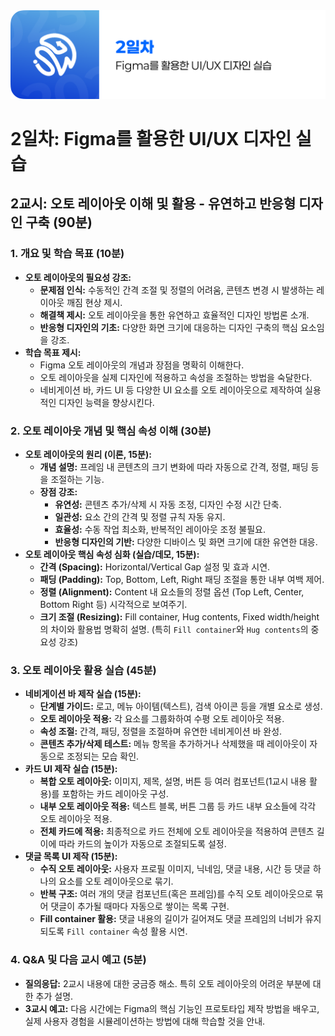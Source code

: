<img src="./header.png" />

# 2일차: Figma를 활용한 UI/UX 디자인 실습

## 2교시: 오토 레이아웃 이해 및 활용 - 유연하고 반응형 디자인 구축 (90분)

### 1. 개요 및 학습 목표 (10분)

- **오토 레이아웃의 필요성 강조:**
  - **문제점 인식:** 수동적인 간격 조절 및 정렬의 어려움, 콘텐츠 변경 시 발생하는 레이아웃 깨짐 현상 제시.
  - **해결책 제시:** 오토 레이아웃을 통한 유연하고 효율적인 디자인 방법론 소개.
  - **반응형 디자인의 기초:** 다양한 화면 크기에 대응하는 디자인 구축의 핵심 요소임을 강조.
- **학습 목표 제시:**
  - Figma 오토 레이아웃의 개념과 장점을 명확히 이해한다.
  - 오토 레이아웃을 실제 디자인에 적용하고 속성을 조절하는 방법을 숙달한다.
  - 네비게이션 바, 카드 UI 등 다양한 UI 요소를 오토 레이아웃으로 제작하여 실용적인 디자인 능력을 향상시킨다.

### 2. 오토 레이아웃 개념 및 핵심 속성 이해 (30분)

- **오토 레이아웃의 원리 (이론, 15분):**
  - **개념 설명:** 프레임 내 콘텐츠의 크기 변화에 따라 자동으로 간격, 정렬, 패딩 등을 조절하는 기능.
  - **장점 강조:**
    - **유연성:** 콘텐츠 추가/삭제 시 자동 조정, 디자인 수정 시간 단축.
    - **일관성:** 요소 간의 간격 및 정렬 규칙 자동 유지.
    - **효율성:** 수동 작업 최소화, 반복적인 레이아웃 조정 불필요.
    - **반응형 디자인의 기반:** 다양한 디바이스 및 화면 크기에 대한 유연한 대응.
- **오토 레이아웃 핵심 속성 심화 (실습/데모, 15분):**
  - **간격 (Spacing):** Horizontal/Vertical Gap 설정 및 효과 시연.
  - **패딩 (Padding):** Top, Bottom, Left, Right 패딩 조절을 통한 내부 여백 제어.
  - **정렬 (Alignment):** Content 내 요소들의 정렬 옵션 (Top Left, Center, Bottom Right 등) 시각적으로 보여주기.
  - **크기 조절 (Resizing):** Fill container, Hug contents, Fixed width/height의 차이와 활용법 명확히 설명. (특히 `Fill container`와 `Hug contents`의 중요성 강조)

### 3. 오토 레이아웃 활용 실습 (45분)

- **네비게이션 바 제작 실습 (15분):**
  - **단계별 가이드:** 로고, 메뉴 아이템(텍스트), 검색 아이콘 등을 개별 요소로 생성.
  - **오토 레이아웃 적용:** 각 요소를 그룹화하여 수평 오토 레이아웃 적용.
  - **속성 조절:** 간격, 패딩, 정렬을 조절하며 유연한 네비게이션 바 완성.
  - **콘텐츠 추가/삭제 테스트:** 메뉴 항목을 추가하거나 삭제했을 때 레이아웃이 자동으로 조정되는 모습 확인.
- **카드 UI 제작 실습 (15분):**
  - **복합 오토 레이아웃:** 이미지, 제목, 설명, 버튼 등 여러 컴포넌트(1교시 내용 활용)를 포함하는 카드 레이아웃 구성.
  - **내부 오토 레이아웃 적용:** 텍스트 블록, 버튼 그룹 등 카드 내부 요소들에 각각 오토 레이아웃 적용.
  - **전체 카드에 적용:** 최종적으로 카드 전체에 오토 레이아웃을 적용하여 콘텐츠 길이에 따라 카드의 높이가 자동으로 조절되도록 설정.
- **댓글 목록 UI 제작 (15분):**
  - **수직 오토 레이아웃:** 사용자 프로필 이미지, 닉네임, 댓글 내용, 시간 등 댓글 하나의 요소를 오토 레이아웃으로 묶기.
  - **반복 구조:** 여러 개의 댓글 컴포넌트(혹은 프레임)를 수직 오토 레이아웃으로 묶어 댓글이 추가될 때마다 자동으로 쌓이는 목록 구현.
  - **Fill container 활용:** 댓글 내용의 길이가 길어져도 댓글 프레임의 너비가 유지되도록 `Fill container` 속성 활용 시연.

### 4. Q&A 및 다음 교시 예고 (5분)

- **질의응답:** 2교시 내용에 대한 궁금증 해소. 특히 오토 레이아웃의 어려운 부분에 대한 추가 설명.
- **3교시 예고:** 다음 시간에는 Figma의 핵심 기능인 프로토타입 제작 방법을 배우고, 실제 사용자 경험을 시뮬레이션하는 방법에 대해 학습할 것을 안내.
